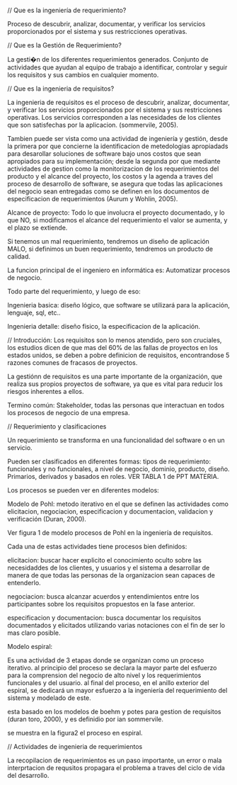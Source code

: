 // Que es la ingeniería de requerimiento?

Proceso de descubrir, analizar, documentar, y verificar los servicios proporcionados por el sistema y sus restricciones operativas.

// Que es la Gestión de Requerimiento?

La gesti�n de los diferentes requerimientos generados.
Conjunto de actividades que ayudan al equipo de trabajo a identificar, controlar y seguir los requisitos y sus cambios en cualquier momento.

// Que es la ingenieria de requisitos?

La ingenieria de requisitos es el proceso de descubrir, analizar, documentar, y verificar los servicios proporcionados por el sistema y sus restricciones operativas. Los servicios corresponden a las necesidades de los clientes que son satisfechas por la aplicacion. (sommervile, 2005).

Tambien puede ser vista como una actividad de ingeniería y gestión, desde la primera por que concierne la identificacion de metedologias apropiadads para desarollar soluciones de software bajo unos costos que sean apropiados para su implementación; desde la segunda por que mediante actividades de gestion como la monitorizacion de los requerimientos del producto y el alcance del proyecto, los costos y la agenda a traves del proceso de desarrollo de software, se asegura que todas las aplicaciones del negocio sean entregadas como se definen en los documentos de especificacion de requerimientos (Aurum y Wohlin, 2005).

Alcance de proyecto: Todo lo que involucra el proyecto documentado, y lo que NO, si modificamos el alcance del requerimiento el valor se aumenta, y el plazo se extiende.

Si tenemos un mal requerimiento, tendremos un diseño de aplicación MALO, si definimos un buen requerimiento, tendremos un producto de calidad.

La funcion principal de el ingeniero en informática es:
Automatizar procesos de negocio.

Todo parte del requerimiento, y luego de eso:

Ingenieria basica: diseño lógico, que software se utilizará para la aplicación, lenguaje, sql, etc..

Ingenieria detalle: diseño fisico, la especificacion de la aplicación.

// Introducción:
Los requisitos son lo menos atendido, pero son cruciales, los estudios dicen de que mas del 60% de las fallas de proyectos en los estados unidos, se deben a pobre definicion de requisitos, encontrandose 5 razones comunes de fracasos de proyectos.

La gestiónn de requisitos es una parte importante de la organización, que realiza sus propios proyectos de software, ya que es vital para reducir los riesgos inherentes a ellos.

Termino común: Stakeholder, todas las personas que interactuan en todos los procesos de negocio de una empresa.

// Requerimiento y clasificaciones

Un requerimiento se transforma en una funcionalidad del software o en un servicio.

Pueden ser clasificados en diferentes formas:
tipos de requerimiento: funcionales y no funcionales, a nivel de negocio, dominio, producto, diseño.
Primarios, derivados y basados en roles.
VER TABLA 1 de PPT MATERIA.

Los procesos se pueden ver en diferentes modelos:

Modelo de Pohl: metodo iterativo en el que se definen las actividades como elicitacion, negociacion, especificacion y documentacion, validacion y verificación (Duran, 2000).

Ver figura 1 de modelo procesos de Pohl en la ingeniería de requisitos.

Cada una de estas actividades tiene procesos bien definidos:

elicitacion: buscar hacer explicito el conocimiento oculto sobre las necesidaddes de los clientes, y usuarios y el sistema a desarrollar de manera de que todas las personas de la organizacion sean capaces de entenderlo.

negociacion: busca alcanzar acuerdos y entendimientos entre los participantes sobre los requisitos propuestos en la fase anterior.

especificacion y documentacion: busca documentar los requisitos documentados y elicitados utilizando varias notaciones con el fin de ser lo mas claro posible.




Modelo espiral:

Es una actividad de 3 etapas donde se organizan como un proceso iterativo.
al principio del proceso se declara la mayor parte del esfuerzo para la comprension del negocio de alto nivel y los requerimientos funcionales y del usuario. al final del proceso, en el anillo exterior del espiral, se dedicará un mayor esfuerzo a la ingeniería del requerimiento del sistema y modelado de este.

esta basado en los modelos de boehm y potes para gestion de requisitos (duran toro, 2000), y es definidio por ian sommervile.

se muestra en la figura2 el proceso en espiral.

// Actividades de ingenieria de requerimientos

La recopilacion de requerimientos es un paso importante, un error o mala interprtacion de requsitos propagara el problema a traves del ciclo de vida del desarrollo.
